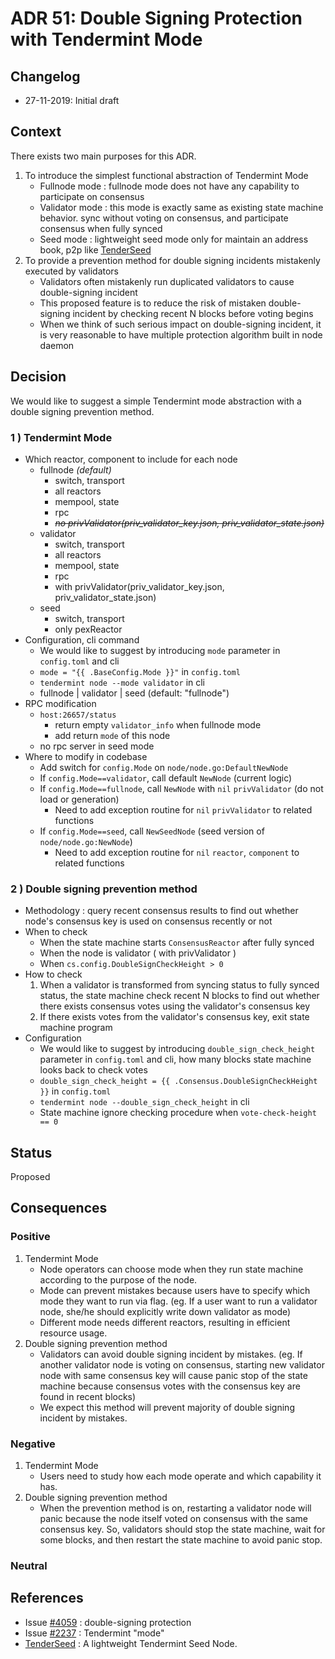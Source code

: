 # ADR 51: Double Signing Protection with Tendermint Mode

## Changelog
* 27-11-2019: Initial draft

## Context

There exists two main purposes for this ADR.

1. To introduce the simplest functional abstraction of Tendermint Mode
    - Fullnode mode : fullnode mode does not have any capability to participate on consensus
    - Validator mode : this mode is exactly same as existing state machine behavior. sync without voting on consensus, and participate consensus when fully synced
    - Seed mode : lightweight seed mode only for maintain an address book, p2p like [TenderSeed](https://gitlab.com/polychainlabs/tenderseed)
2. To provide a prevention method for double signing incidents mistakenly executed by validators
    - Validators often mistakenly run duplicated validators to cause double-signing incident
    - This proposed feature is to reduce the risk of mistaken double-signing incident by checking recent N blocks before voting begins
    - When we think of such serious impact on double-signing incident, it is very reasonable to have multiple protection algorithm built in node daemon

## Decision

We would like to suggest a simple Tendermint mode abstraction with a double signing prevention method.

### 1 ) Tendermint Mode

- Which reactor, component to include for each node
    - fullnode *(default)*
        - switch, transport
        - all reactors
        - mempool, state
        - rpc
        - *~~no privValidator(priv_validator_key.json, priv_validator_state.json)~~*
    - validator
        - switch, transport
        - all reactors
        - mempool, state
        - rpc
        - with privValidator(priv_validator_key.json, priv_validator_state.json)
    - seed
        - switch, transport
        - only pexReactor
- Configuration, cli command
    - We would like to suggest by introducing `mode` parameter in `config.toml` and cli
    - `mode = "{{ .BaseConfig.Mode }}"` in `config.toml`
    - `tendermint node --mode validator`  in cli
    - fullnode | validator | seed (default: "fullnode")
- RPC modification
    - `host:26657/status`
        - return empty `validator_info` when fullnode mode
        - add return `mode` of this node
    - no rpc server in seed mode
- Where to modify in codebase
    - Add  switch for `config.Mode` on `node/node.go:DefaultNewNode`
    - If `config.Mode==validator`, call default `NewNode` (current logic)
    - If `config.Mode==fullnode`, call `NewNode` with `nil` `privValidator` (do not load or generation)
        - Need to add exception routine for `nil` `privValidator` to related functions
    - If `config.Mode==seed`, call `NewSeedNode` (seed version of `node/node.go:NewNode`)
        - Need to add exception routine for `nil` `reactor`, `component` to related functions

### 2 ) Double signing prevention method

- Methodology : query recent consensus results to find out whether node's consensus key is used on consensus recently or not
- When to check
    - When the state machine starts `ConsensusReactor` after fully synced
    - When the node is validator ( with privValidator )
    - When `cs.config.DoubleSignCheckHeight > 0`
- How to check
    1. When a validator is transformed from syncing status to fully synced status, the state machine check recent N blocks to find out whether there exists consensus votes using the validator's consensus key
    2. If there exists votes from the validator's consensus key, exit state machine program
- Configuration
    - We would like to suggest by introducing `double_sign_check_height` parameter in `config.toml` and cli, how many blocks state machine looks back to check votes
    - `double_sign_check_height = {{ .Consensus.DoubleSignCheckHeight }}` in `config.toml`
    - `tendermint node --double_sign_check_height` in cli
    - State machine ignore checking procedure when `vote-check-height == 0`

## Status

Proposed

## Consequences

### Positive

1. Tendermint Mode
    - Node operators can choose mode when they run state machine according to the purpose of the node.
    - Mode can prevent mistakes because users have to specify which mode they want to run via flag. (eg. If a user want to run a validator node, she/he should explicitly write down validator as mode)
    - Different mode needs different reactors, resulting in efficient resource usage.
2. Double signing prevention method
    - Validators can avoid double signing incident by mistakes. (eg. If another validator node is voting on consensus, starting new validator node with same consensus key will cause panic stop of the state machine because consensus votes with the consensus key are found in recent blocks)
    - We expect this method will prevent majority of double signing incident by mistakes.

### Negative

1. Tendermint Mode
    - Users need to study how each mode operate and which capability it has.
2. Double signing prevention method
    - When the prevention method is on, restarting a validator node will panic because the node itself voted on consensus with the same consensus key. So, validators should stop the state machine, wait for some blocks, and then restart the state machine to avoid panic stop.

### Neutral

## References

- Issue [#4059](https://github.com/tendermint/tendermint/issues/4059) : double-signing protection
- Issue [#2237](https://github.com/tendermint/tendermint/issues/2237) : Tendermint "mode"
- [TenderSeed](https://gitlab.com/polychainlabs/tenderseed) : A lightweight Tendermint Seed Node.
